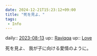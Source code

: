 ```yaml
---
date: 2024-12-21T15:23:12+09:00
title: "死を見よ、"
tags:
 - Info
---
```


daily:: [2023-08-13](/Daily_Note/2023-08-13.md)
up:: [Raviqqa](Bar/Novel/Nacaria/Raviqqa.md)
up:: [Love](Bar/Novel/Topics/Love.md)

死を見よ、
我が子に向ける愛情のように。